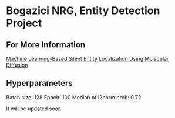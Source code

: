 # Bogazici NRG, Entity Detection Project

## For More Information
[Machine Learning-Based Silent Entity Localization Using Molecular Diffusion](https://ieeexplore.ieee.org/document/8964317)

## Hyperparameters
Batch size: 128
Epoch: 100
Median of l2norm prob: 0.72

It will be updated soon
